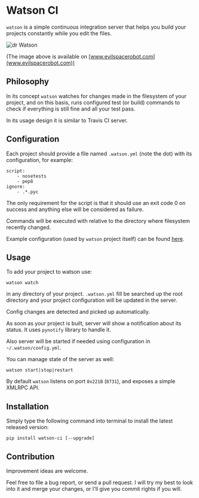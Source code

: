 # Watson CI

`watson` is a simple continuous integration server that helps you build
your projects constantly while you edit the files.

![dr Watson](http://2.bp.blogspot.com/--OeE_SOXm8s/Tief56DVOVI/AAAAAAAABSs/eUTLMpXrq_I/s1600/dr-watson.png)

(The image above is available on [www.evilspacerobot.com](www.evilspacerobot.com))

## Philosophy

In its concept `watson` watches for changes made in the filesystem of your
project, and on this basis, runs configured test (or build) commands to check
if everything is still fine and all your test pass.

In its usage design it is similar to Travis CI server.

## Configuration

Each project should provide a file named `.watson.yml` (note the dot) with its
configuration, for example:

    script:
        - nosetests
        - pep8
    ignore:
        - .*.pyc

The only requirement for the script is that it should use an exit code 0 on
success and anything else will be considered as failure.

Commands will be executed with relative to the directory where filesystem
recently changed.

Example configuration (used by `watson` project itself) can be found
[here](https://github.com/dejw/watson-ci/blob/master/.watson.yaml).

## Usage

To add your project to watson use:

    watson watch

in any directory of your project. `.watson.yml` fill be searched up the root
directory and your project configuration will be updated in the server.

Config changes are detected and picked up automatically.

As soon as your project is built, server will show a notification about its
status. It uses `pynotify` library to handle it.

Also server will be started if needed using configuration in
`~/.watson/config.yml`.

You can manage state of the server as well:

    watson start|stop|restart

By default `watson` listens on port `0x221B` (`8731`), and exposes a simple XMLRPC API.

## Installation

Simply type the following command into terminal to install the latest released
version:

    pip install watson-ci [--upgrade]

## Contribution

Improvement ideas are welcome.

Feel free to file a bug report, or send a pull request. I will try my best to
look into it and merge your changes, or I'll give you commit rights if you will.